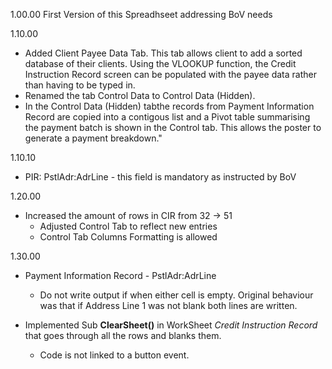 1.00.00	First Version of this Spreadhseet addressing BoV needs 

1.10.00
  * Added Client Payee Data Tab. This tab allows client to add a sorted database of their clients. Using the VLOOKUP function, the Credit	Instruction Record screen can be populated with the payee data rather than having to be typed in. 
  * Renamed the tab Control Data to Control Data (Hidden). 
  * In the Control Data (Hidden) tabthe records from Payment Information Record are copied into a contigous list and a Pivot table summarising the payment batch is shown in the Control tab. This allows the poster to generate a payment breakdown."  

1.10.10	
  * PIR: PstlAdr:AdrLine - this field is mandatory as instructed by BoV

1.20.00	
  * Increased the amount of rows in CIR from 32 -> 51 
    * Adjusted Control Tab to reflect new entries 
    * Control Tab Columns Formatting is allowed 

1.30.00	
  * Payment Information Record - PstlAdr:AdrLine  
    * Do not write output if when either cell is empty.  Original behaviour was that if Address Line 1 was not blank both lines are written.

  * Implemented Sub **ClearSheet()** in WorkSheet *Credit Instruction Record* that goes through all the rows and blanks them.
    *  Code is not linked to a button event. 

 